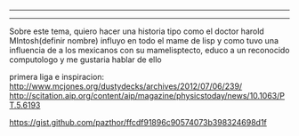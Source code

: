 -----


-----

Sobre este tema, quiero hacer una historia tipo como el doctor harold
MIntosh(definir nombre) influyo en todo el mame de lisp y como tuvo
una influencia de a los mexicanos con su mamelisptecto, educo a un
reconocido computologo y me gustaria hablar de ello

primera liga e inspiracion:
http://www.mcjones.org/dustydecks/archives/2012/07/06/239/
http://scitation.aip.org/content/aip/magazine/physicstoday/news/10.1063/PT.5.6193

https://gist.github.com/pazthor/ffcdf91896c90574073b398324698d1f
